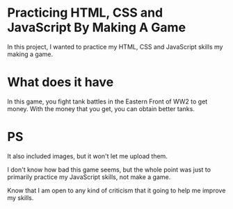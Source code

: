 # Practicing HTML, CSS and JavaScript By Making A Game

In this project, I wanted to practice my HTML, CSS and JavaScript skills my making a game.

# What does it have

In this game, you fight tank battles in the Eastern Front of WW2 to get money. With the money
that you get, you can obtain better tanks.

# PS

It also included images, but it won't let me upload them.

I don't know how bad this game seems, but the whole point was just to primarily practice my
JavaScript skills, not make a game.

Know that I am open to any kind of criticism that it going to help me improve my skills.

